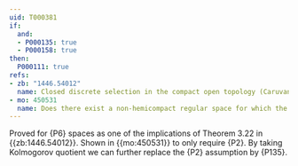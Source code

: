 ```yaml
---
uid: T000381
if:
  and:
  - P000135: true
  - P000158: true
then:
  P000111: true
refs:
- zb: "1446.54012"
  name: Closed discrete selection in the compact open topology (Caruvana & Holshouser)
- mo: 450531
  name: Does there exist a non-hemicompact regular space for which the 2nd player in the K-Rothberger game has a winning Markov strategy?
---
```


Proved for {P6} spaces as one of the implications of Theorem 3.22 in {{zb:1446.54012}}.
Shown in {{mo:450531}} to only require {P2}. 
By taking Kolmogorov quotient we can further replace the {P2} assumption by {P135}.
